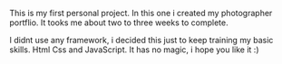 This is my first personal project.
In this one i created my photographer portflio. It tooks me about two to three weeks to complete.

I didnt use any framework, i decided this just to keep training my basic skills. Html Css and JavaScript. 
It has no magic, i hope you like it :)
